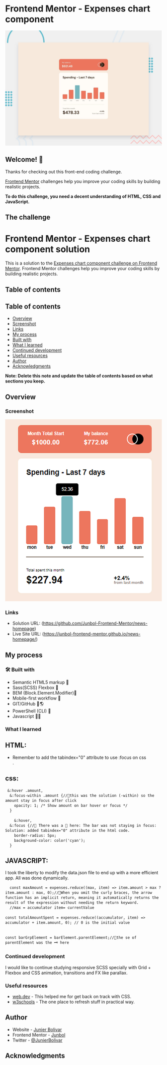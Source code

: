 # Frontend Mentor - Expenses chart component

![Design preview for the Expenses chart component coding challenge](./design/desktop-preview.jpg)

## Welcome! 👋

Thanks for checking out this front-end coding challenge.

[Frontend Mentor](https://www.frontendmentor.io) challenges help you improve your coding skills by building realistic projects.

**To do this challenge, you need a decent understanding of HTML, CSS and JavaScript.**

## The challenge

# Frontend Mentor - Expenses chart component solution

This is a solution to the [Expenses chart component challenge on Frontend Mentor](https://www.frontendmentor.io/challenges/expenses-chart-component-e7yJBUdjwt). Frontend Mentor challenges help you improve your coding skills by building realistic projects. 

## Table of contents
## Table of contents

- [Overview](#overview)
- [Screenshot](#screenshot)
- [Links](#links)
- [My process](#my-process)
- [Built with](#built-with)
- [What I learned](#what-i-learned)
- [Continued development](#continued-development)
- [Useful resources](#useful-resources)
- [Author](#author)
- [Acknowledgments](#acknowledgments)

**Note: Delete this note and update the table of contents based on what sections you keep.**

## Overview

### Screenshot

![](./assets/images/screenshot.jpg)

### Links

- Solution URL: (https://github.com/Junbol-Frontend-Mentor/news-homepage)
- Live Site URL: (https://junbol-frontend-mentor.github.io/news-homepage/)

## My process

### 🛠 Built with

- Semantic HTML5 markup 🧾
- Sass(SCSS) Flexbox 🎨
- BEM (Block.Element.Modifier)🧾
- Mobile-first workflow 📱
- GIT/GitHub 🧾🌎
- PowerShell (CLI) 🧾
- Javascript 🤖🚀

### What I learned

## HTML:

- Remember to add the tabindex="0" attribute to use :focus on css <div class="bar barMon" tabindex="0"></div>.

## css:

```
 &:hover .amount,
  &:focus-within .amount {//🚩this was the solution (-within) so the amount stay in focus after click
    opacity: 1; /* Show amount on bar hover or focus */
  }

    &:hover,
  &:focus {//🚩 There was a 🐞 here: The bar was not staying in focus: Solution: added tabindex="0" attribute in the html code.
    border-radius: 5px;
    background-color: color('cyan');
  }

```

## JAVASCRIPT:

I took the liberty to modify the data.json file to end up with a more efficient app. All was done dynamically.

```
  const maxAmount = expenses.reduce((max, item) => item.amount > max ? item.amount : max, 0);//🚩When you omit the curly braces, the arrow function has an implicit return, meaning it automatically returns the result of the expression without needing the return keyword.
  //max = accumulator item= currentValue

const totalAmountSpent = expenses.reduce((accumulator, item) => accumulator + item.amount, 0); // 0 is the initial value


const barGrpElement = barElement.parentElement;//🚩the se of parentElement was the 🗝️ here

```

### Continued development

I would like to continue studying responsive SCSS specially with Grid + Flexbox and CSS animation, transitions and FX like parallax.

### Useful resources

- [web.dev](https://web.dev/learn/css) - This helped me for get back on track with CSS.
- [w3schools](https://www.w3schools.com/css/default.asp) - The one place to refresh stuff in practical way.

## Author

- Website - [Junier Bolivar](https://www.bolivarcreativedesign.com)
- Frontend Mentor - [Junbol](https://www.frontendmentor.io/profile/Junbol)
- Twitter - [@JunierBolivar](https://www.twitter.com/@JunierBolivar)

## Acknowledgments
